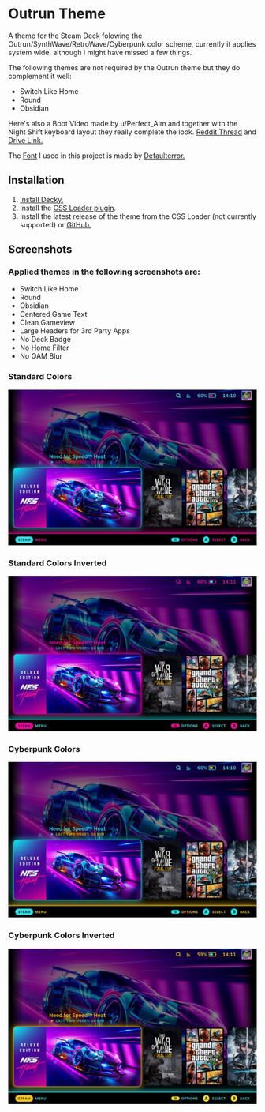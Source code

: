 # Outrun Theme
 A theme for the Steam Deck folowing the Outrun/SynthWave/RetroWave/Cyberpunk color scheme, currently it applies system wide, although i might have missed a few things. 
 
 The following themes are not required by the Outrun theme but they do complement it well:
 
 - Switch Like Home
 - Round
 - Obsidian
 
 Here's also a Boot Video made by u/Perfect_Aim and together with the Night Shift keyboard layout they really complete the look. [Reddit Thread](https://www.reddit.com/r/SteamDeck/comments/xpnmnb/quick_synthwaveoutrun_boot_animation_i_made/) and [Drive Link.](https://drive.google.com/drive/folders/1p-zPQ04olDRgBdEb9ouuz_bBTK-CJkME)
 
 The [Font](https://fontmeme.com/fonts/commando-font/) I used in this project is made by [Defaulterror.](https://fontmeme.com/fonts/defaulterror-listing/)

## Installation
1. [Install Decky.](https://github.com/SteamDeckHomebrew/decky-loader#installation)
2. Install the [CSS Loader plugin](https://github.com/suchmememanyskill/SDH-CssLoader).
3. Install the latest release of the theme from the CSS Loader (not currently supported) or [GitHub.](https://github.com/GrodanBool/Outrun-Steam-Deck-Theme/releases/tag/v0.4-alpha)
 
 
 
## Screenshots


 ### Applied themes in the following screenshots are:
 
 - Switch Like Home
 - Round
 - Obsidian
 - Centered Game Text
 - Clean Gameview
 - Large Headers for 3rd Party Apps
 - No Deck Badge
 - No Home Filter
 - No QAM Blur

### Standard Colors
 ![Standard Colors](https://github.com/GrodanBool/Border-and-Shadow-Edit/blob/main/cyan-pink-n.jpg?raw=true)
### Standard Colors Inverted
 ![Inverted Standard](https://github.com/GrodanBool/Border-and-Shadow-Edit/blob/main/cyan-pink-inverted.jpg?raw=true)
### Cyberpunk Colors
 ![Cyberpunk](https://github.com/GrodanBool/Border-and-Shadow-Edit/blob/main/cyan-yellow-n.jpg?raw=true)
### Cyberpunk Colors Inverted
 ![Cyberpunk Inverted](https://github.com/GrodanBool/Border-and-Shadow-Edit/blob/main/cyan-yellow-inverted.jpg?raw=true)
